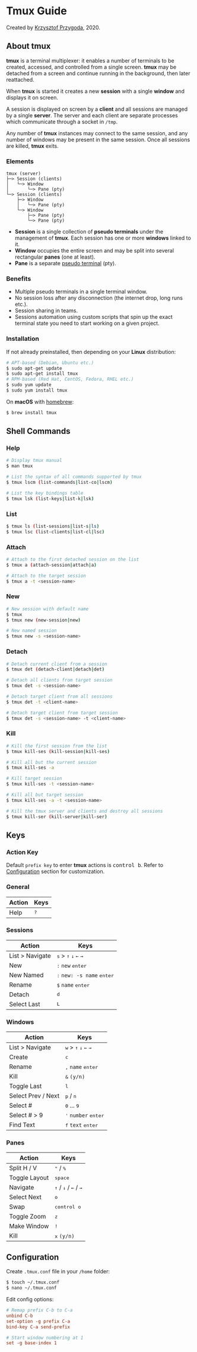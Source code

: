 # Tmux Guide

Created by [Krzysztof Przygoda](https://github.com/KrzysztofPrzygoda), 2020.

## About tmux
**tmux** is a terminal multiplexer: it enables a number of terminals to be created, accessed, and controlled from a single screen. **tmux** may be detached from a screen and continue running in the background, then later reattached.

When **tmux** is started it creates a new **session** with a single **window** and displays it on screen.

A session is displayed on screen by a **client** and all sessions are managed by a single **server**. The server and each client are separate processes which communicate through a socket in `/tmp`.

Any number of **tmux** instances may connect to the same session, and any number of windows may be present in the same session. Once all sessions are killed, **tmux** exits.

### Elements

```
tmux (server)
├─> Session (clients) 
│   └─> Window  
│       └─> Pane (pty)
└─> Session (clients)
    ├─> Window  
    │   └─> Pane (pty)  
    └─> Window  
        ├─> Pane (pty)  
        └─> Pane (pty)
```

- **Session** is a single collection of **pseudo terminals** under the management of **tmux**. Each session has one or more **windows** linked to it.
- **Window** occupies the entire screen and may be split into several rectangular **panes** (one at least).
- **Pane** is a separate [pseudo terminal](https://en.wikipedia.org/wiki/Pseudoterminal) (pty).

### Benefits

- Multiple pseudo terminals in a single terminal window.
- No session loss after any disconnection (the internet drop, long runs etc.).
- Session sharing in teams.
- Sessions automation using custom scripts that spin up the exact terminal state you need to start working on a given project.

### Installation

If not already preinstalled, then depending on your **Linux** distribution:
```bash
# APT-based (Debian, Ubuntu etc.)
$ sudo apt-get update
$ sudo apt-get install tmux
# RPM-based (Red Hat, CentOS, Fedora, RHEL etc.)
$ sudo yum update
$ sudo yum install tmux
```

On **macOS** with [homebrew](https://brew.sh/):
```zsh
$ brew install tmux
```

## Shell Commands

### Help

```bash
# Display tmux manual
$ man tmux

# List the syntax of all commands supported by tmux
$ tmux lscm (list-commands|list-co|lscm)

# List the key bindings table
$ tmux lsk (list-keys|list-k|lsk)
```

### List

```bash
$ tmux ls (list-sessions|list-s|ls)
$ tmux lsc (list-clients|list-cl|lsc)
```

### Attach

```sh
# Attach to the first detached session on the list
$ tmux a (attach-session|attach|a)

# Attach to the target session
$ tmux a -t <session-name>
```

### New

```bash
# New session with default name
$ tmux
$ tmux new (new-session|new)

# New named session
$ tmux new -s <session-name>
```

### Detach

```bash
# Detach current client from a session
$ tmux det (detach-client|detach|det)

# Detach all clients from target session
$ tmux det -s <session-name>

# Detach target client from all sessions
$ tmux det -t <client-name>

# Detach target client from target session
$ tmux det -s <session-name> -t <client-name>
```

### Kill

```bash
# Kill the first session from the list
$ tmux kill-ses (kill-session|kill-ses)

# Kill all but the current session
$ tmux kill-ses -a

# Kill target session
$ tmux kill-ses -t <session-name>

# Kill all but target session
$ tmux kill-ses -a -t <session-name>

# Kill the tmux server and clients and destroy all sessions
$ tmux kill-ser (kill-server|kill-ser)
```

## Keys

### Action Key

Default `prefix key` to enter **tmux** actions is <kbd>control b</kbd>. Refer to [Configuration](#configuration) section for customization.

### General

Action | Keys
--- | ---
Help | <kbd>?</kbd>

### Sessions

Action | Keys
--- | ---
List > Navigate | <kbd>s</kbd> > <kbd>↑</kbd> <kbd>↓</kbd> <kbd>←</kbd> <kbd>→</kbd>
New | <kbd>:</kbd> `new` <kbd>enter</kbd>
New Named | <kbd>:</kbd> `new: -s name` <kbd>enter</kbd>
Rename | <kbd>$</kbd> `name` <kbd>enter</kbd>
Detach | <kbd>d</kbd>
Select Last | <kbd>L</kbd>

### Windows

Action | Keys
--- | ---
List > Navigate | <kbd>w</kbd> > <kbd>↑</kbd> <kbd>↓</kbd> <kbd>←</kbd> <kbd>→</kbd>
Create | <kbd>c</kbd>
Rename | <kbd>,</kbd> `name` <kbd>enter</kbd>
Kill | <kbd>&</kbd> `(y/n)`
Toggle Last | <kbd>l</kbd>
Select Prev / Next | <kbd>p</kbd> / <kbd>n</kbd>
Select # | <kbd>0</kbd> ... <kbd>9</kbd>
Select # > 9 | <kbd>'</kbd> `number` <kbd>enter</kbd>
Find Text | <kbd>f</kbd> `text` <kbd>enter</kbd>

### Panes

Action | Keys
--- | ---
Split H / V  | <kbd>"</kbd> / <kbd>%</kbd>
Toggle Layout | <kbd>space</kbd>
Navigate | <kbd>↑</kbd> / <kbd>↓</kbd> / <kbd>←</kbd> / <kbd>→</kbd>
Select Next | <kbd>o</kbd>
Swap | <kbd>control o</kbd>
Toggle Zoom | <kbd>z</kbd>
Make Window  | <kbd>!</kbd>
Kill | <kbd>x</kbd> `(y/n)`

## Configuration

Create `.tmux.conf` file in your `/home` folder:
```bash
$ touch ~/.tmux.conf
$ nano ~/.tmux.conf
```
Edit config options:
```conf
# Remap prefix C-b to C-a
unbind C-b
set-option -g prefix C-a
bind-key C-a send-prefix

# Start window numbering at 1
set -g base-index 1
```
